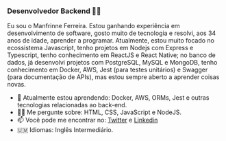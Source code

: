 ### Desenvolvedor Backend 👨‍💻

Eu sou o Manfrinne Ferreira. Estou ganhando experiência em desenvolvimento de software, gosto muito de tecnologia e resolvi, aos 34 anos de idade, aprender a programar. Atualmente, estou muito focado no ecossistema Javascript, tenho projetos em Nodejs com Express e Typescript, tenho conhecimento em ReactJS e React Native; no banco de dados, já desenvolvi projetos com PostgreSQL, MySQL e MongoDB, tenho conhecimento em Docker, AWS, Jest (para testes unitários) e Swagger (para documentação de APIs), mas estou sempre aberto a aprender coisas novas. 

- 🌱 Atualmente estou aprendendo: Docker, AWS, ORMs, Jest e outras tecnologias relacionadas ao back-end.
- 🕵️‍♂️ Me pergunte sobre: HTML, CSS, JavaScript e NodeJS.
- 📫 Você pode me encontrar no: [Twitter](https://twitter.com/Manfrinne_R00t) e [Linkedin](https://www.linkedin.com/in/manfrinne-ferreira-6033121a7/)
- 🇺🇲 Idiomas: Inglês Intermediário.

<!--
**Manfrinne/Manfrinne** is a ✨ _special_ ✨ repository because its `README.md` (this file) appears on your GitHub profile.

Here are some ideas to get you started:

- 🔭 I’m currently working on ...
- 🌱 I’m currently learning ...
- 👯 I’m looking to collaborate on ...
- 🤔 I’m looking for help with ...
- 💬 Ask me about ...
- 📫 How to reach me: ...
- 😄 Pronouns: ...
- ⚡ Fun fact: ...
-->
